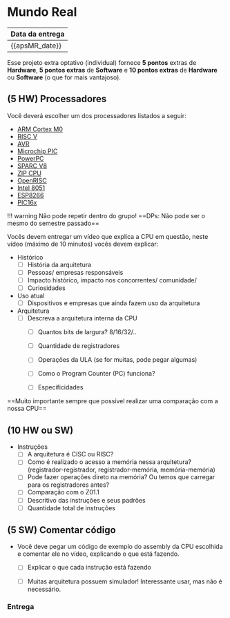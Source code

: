 # Mundo Real

| Data da entrega| 
|----------------|
| {{apsMR_date}} |


Esse projeto extra optativo (individual) fornece **5 pontos** 
extras de **Hardware**, **5 pontos extras** de **Software** e **10 pontos extras** de **Hardware** ou **Software** (o que for mais vantajoso). 

## (5 HW) Processadores

Você deverá escolher um dos processadores listados a seguir:

- [ARM Cortex M0](https://en.wikipedia.org/wiki/ARM_Cortex-M)
- [RISC V](https://en.wikipedia.org/wiki/RISC-V)
- [AVR](https://www.google.com/search?q=avr+microcontroller+wiki)
- [Microchip PIC ](https://en.wikipedia.org/wiki/PIC_microcontrollers)
- [PowerPC](https://en.wikipedia.org/wiki/PowerPC)
- [SPARC V8](https://en.wikipedia.org/wiki/SPARC)
- [ZIP CPU](https://zipcpu.com/)
- [OpenRISC](https://openrisc.io/)
- [Intel 8051](https://en.wikipedia.org/wiki/8051)
- [ESP8266](https://en.wikipedia.org/wiki/ESP8266)
- [PIC16x](https://en.wikipedia.org/wiki/PIC16x84)

!!! warning 
    Não pode repetir dentro do grupo!
    ==DPs: Não pode ser o mesmo do semestre passado==

Vocês devem entregar um vídeo que explica a CPU em questão, neste vídeo (máximo de 10 minutos) vocês devem explicar:

- Histórico
    - [ ] História da arquitetura
    - [ ] Pessoas/ empresas responsáveis
    - [ ] Impacto histórico, impacto nos concorrentes/ comunidade/
    - [ ] Curiosidades
    
- Uso atual
    - [ ] Dispositivos e empresas que ainda fazem uso da arquitetura
    
- Arquitetura
    - [ ] Descreva a arquitetura interna da CPU
        - [ ] Quantos bits de largura? 8/16/32/..
        - [ ] Quantidade de registradores
        - [ ] Operações da ULA (se for muitas, pode pegar algumas)
        - [ ] Como o Program Counter (PC) funciona?         
        - [ ] Especificidades
    
    
==Muito importante sempre que possível realizar uma comparação com a nossa CPU==

## (**10 HW ou SW**) 

- Instruções
    - [ ] A arquitetura é CISC ou RISC?
    - [ ] Como é realizado o acesso a memória nessa arquitetura? (registrador-registrador, registrador-memória, memória-memória)
    - [ ] Pode fazer operações direto na memória? Ou temos que carregar para os registradores antes?
    - [ ] Comparação com o Z01.1
    - [ ] Descritivo das instruções e seus padrões
    - [ ] Quantidade total de instruções

## (**5 SW**) Comentar código

- Você deve pegar um código de exemplo do assembly da CPU escolhida e comentar ele no vídeo, explicando o que está fazendo.
    - [ ] Explicar o que cada instrução está fazendo
    - [ ] Muitas arquitetura possuem simulador! Interessante usar, mas não é necessário.


### Entrega
<!--
- [Link para entrega](https://forms.gle/nwdGVbSwkQHVmqqE7)
-->

